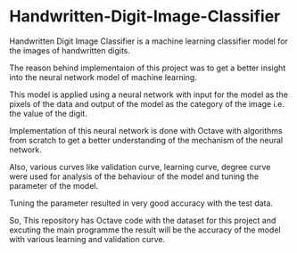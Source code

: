 # Handwritten-Digit-Image-Classifier

Handwritten Digit Image Classifier is a machine learning classifier model for the images of handwritten digits.

The reason behind implementaion of this project was to get a better insight into the neural network model of machine learning.

This model is applied using a neural network with input for the model as the pixels of the data and output of the model as the category of the image i.e. the value of the digit. 

Implementation of this neural network is done with Octave with algorithms from scratch to get a better understanding of the mechanism of the neural network. 

Also, various curves like validation curve, learning curve, degree curve were used for analysis of the behaviour of the model and tuning the parameter of the model. 

Tuning the parameter resulted in very good accuracy with the test data.

So, This repository has Octave code with the dataset for this project and excuting the main programme the result will be the accuracy of the model with various learning and validation curve.
